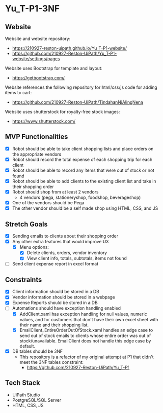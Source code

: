 # Yu_T-P1-3NF

## Website 

Website and website repository: 

- https://210927-reston-uipath.github.io/Yu_T-P1-website/
- https://github.com/210927-Reston-UiPath/Yu_T-P1-website/settings/pages

Website uses Bootstrap for template and layout:

- https://getbootstrap.com/

Website references the following repository for html/css/js code for adding items to cart:

- https://github.com/210927-Reston-UiPath/TindahanNiAlingNena

Website uses shutterstock for royalty-free stock images:

- https://www.shutterstock.com/

## MVP Functionalities

- [x] Robot should be able to take client shopping lists and place orders on the appropriate vendors
- [x] Robot should record the total expense of each shopping trip for each client
- [x] Robot should be able to record any items that were out of stock or not found
- [x] Robot should be able to add clients to the existing client list and take in their shopping order
- [x] Robot should shop from at least 2 vendors
  - 4 vendors (pega, stationeryshop, foodshop, beverageshop)
- [x] One of the vendors should be Pega
- [x] The other vendor should be a self made shop using HTML, CSS, and JS
## Stretch Goals
- [x] Sending emails to clients about their shopping order
- [x] Any other extra features that would improve UX
  - [x] Menu options:
    - [x] Delete clients, orders, vendor inventory
    - [x] View client info, totals, subtotals, items not found
- [ ] Send client expense report in excel format
## Constraints
- [x] Client information should be stored in a DB
- [x] Vendor information should be stored in a webpage
- [x] Expense Reports should be stored in a DB
- [ ] Automations should have exception handling enabled
  - [x] AddClient.xaml has exception handling for null values, numeric values, and for customers that don't have their own excel sheet with their name and their shopping list.
  - [x] EmailClient_EntireOrderOutOfStock.xaml handles an edge case to send out of stock emails to clients whose entire order was out of stock/unavailable. EmailClient does not handle this edge case by default.
- [x] DB tables should be 3NF
  - This repository is a refactor of my original attempt at P1 that didn't meet the 3NF tables constraint:
    - https://github.com/210927-Reston-UiPath/Yu_T-P1
## Tech Stack
- UiPath Studio
- PostgreSQL/SQL Server
- HTML, CSS, JS
